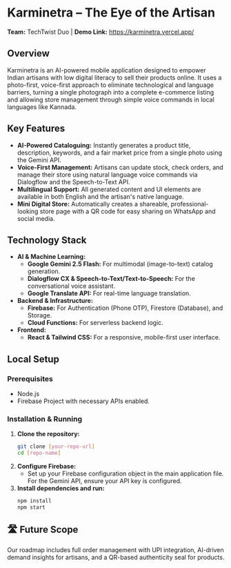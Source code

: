 # Karminetra – The Eye of the Artisan

**Team:** TechTwist Duo | **Demo Link:** https://karminetra.vercel.app/

## Overview

Karminetra is an AI-powered mobile application designed to empower Indian artisans with low digital literacy to sell their products online. It uses a photo-first, voice-first approach to eliminate technological and language barriers, turning a single photograph into a complete e-commerce listing and allowing store management through simple voice commands in local languages like Kannada.

## Key Features

* **AI-Powered Cataloguing:** Instantly generates a product title, description, keywords, and a fair market price from a single photo using the Gemini API.
* **Voice-First Management:** Artisans can update stock, check orders, and manage their store using natural language voice commands via Dialogflow and the Speech-to-Text API.
* **Multilingual Support:** All generated content and UI elements are available in both English and the artisan's native language.
* **Mini Digital Store:** Automatically creates a shareable, professional-looking store page with a QR code for easy sharing on WhatsApp and social media.

## Technology Stack

* **AI & Machine Learning:**
    * **Google Gemini 2.5 Flash:** For multimodal (image-to-text) catalog generation.
    * **Dialogflow CX & Speech-to-Text/Text-to-Speech:** For the conversational voice assistant.
    * **Google Translate API:** For real-time language translation.
* **Backend & Infrastructure:**
    * **Firebase:** For Authentication (Phone OTP), Firestore (Database), and Storage.
    * **Cloud Functions:** For serverless backend logic.
* **Frontend:**
    * **React & Tailwind CSS:** For a responsive, mobile-first user interface.

## Local Setup

### Prerequisites
* Node.js
* Firebase Project with necessary APIs enabled.

### Installation & Running
1.  **Clone the repository:**
    ```bash
    git clone [your-repo-url]
    cd [repo-name]
    ```
2.  **Configure Firebase:**
    * Set up your Firebase configuration object in the main application file. For the Gemini API, ensure your API key is configured.
3.  **Install dependencies and run:**
    ```bash
    npm install
    npm start
    ```

## 🛣️ Future Scope
Our roadmap includes full order management with UPI integration, AI-driven demand insights for artisans, and a QR-based authenticity seal for products.
